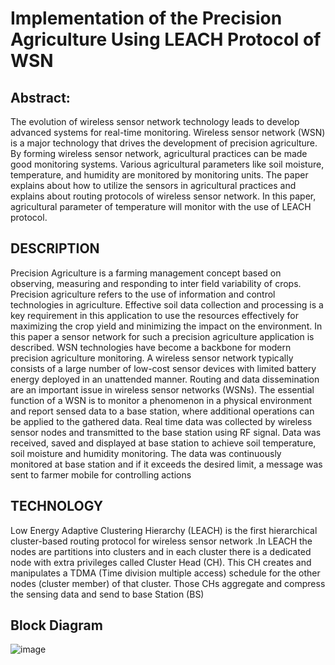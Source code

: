 # Implementation of the Precision Agriculture Using LEACH Protocol of WSN
## Abstract:
The evolution of wireless sensor network technology leads to develop advanced systems for real-time monitoring. Wireless sensor network (WSN) is a major technology that drives the development of precision agriculture. By forming wireless sensor network, agricultural practices can be made good monitoring systems. Various agricultural parameters like soil moisture, temperature, and humidity are monitored by monitoring units. The paper explains about how to utilize the sensors in agricultural practices and explains about routing protocols of wireless sensor network. In this paper, agricultural parameter of temperature will monitor with the use of LEACH protocol.
## DESCRIPTION
Precision Agriculture is a farming management concept based on observing, measuring and responding to inter field variability of crops. Precision agriculture refers to the use of information and control technologies in agriculture. Effective soil data collection and processing is a key requirement in this application to use the resources effectively for maximizing the crop yield and minimizing the impact on the environment. In this paper a sensor network for such a precision agriculture application is described. WSN technologies have become a backbone for modern precision agriculture monitoring. A wireless sensor network typically consists of a large number of low-cost sensor devices with limited battery energy deployed in an unattended manner. Routing and data dissemination are an important issue in wireless sensor networks (WSNs). The essential function of a WSN is to monitor a phenomenon in a physical environment and report sensed data to a base station, where additional operations can be applied to the gathered data. Real time data was collected by wireless sensor nodes and transmitted to the base station using RF signal. Data was received, saved and displayed at base station to achieve soil temperature, soil moisture and humidity monitoring. The data was continuously monitored at base station and if it exceeds the desired limit, a message was sent to farmer mobile for controlling actions
## TECHNOLOGY
Low Energy Adaptive Clustering Hierarchy (LEACH) is the first hierarchical cluster-based routing protocol for wireless sensor network .In LEACH the nodes are partitions into clusters and in each cluster there is a dedicated node with extra privileges called Cluster Head (CH). This CH creates and manipulates a TDMA (Time division multiple access) schedule for the other nodes (cluster member) of that cluster. Those CHs aggregate and compress the sensing data and send to base Station (BS)
## Block Diagram

![image](https://github.com/HoNtErBoT/00_Embedded_Project_Abstract/assets/109785046/16e6a67e-c51a-4f68-9540-6ceb3b8f42cc)




